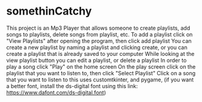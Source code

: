 # somethinCatchy
This project is an Mp3 Player that allows someone to create playlists, add songs to playlists, delete songs from playlist, etc.
To add a playlist click on "View Playlists" after opening the program, then click add playlist
You can create a new playlist by naming a playlist and clicking create, or you can create a playlist that is already saved to your computer
While looking at the view playlist button you can edit a playlist, or delete a playlist
In order to play a song click "Play" on the home screen
On the play screen click on the playlist that you want to listen to, then click "Select Playlist"
Click on a song that you want to listen to
this uses customtkinter, and pygame, (if you want a better font, install the ds-digital font using this link: https://www.dafont.com/ds-digital.font)

